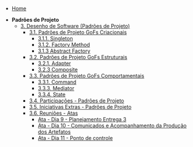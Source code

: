 - [Home](/)
<!-- - [Projetos](/Projeto/Projeto.md) -->

- **Padrões de Projeto**
  - [3. Desenho de Software (Padrões de Projeto)](/PadroesDeProjeto/3.PadroesDeProjeto.md)
    - [3.1. Padrões de Projeto GoFs Criacionais](/PadroesDeProjeto/3.1.GoFsCriacionais.md)
      - [3.1.1. Singleton](/PadroesDeProjeto/3.1.1GoFsCriacionais-Singleton.md)
      - [3.1.2. Factory Method](/PadroesDeProjeto/3.1.2.FactoryMethod.md)
      - [3.1.3 Abstract Factory](/PadroesDeProjeto/3.1.3.Abstract-factory.md)
    - [3.2. Padrões de Projeto GoFs Estruturais](/PadroesDeProjeto/3.2.GoFsEstruturais.md)
      - [3.2.1. Adapter](/PadroesDeProjeto/3.2.1.GoFsEstruturais-Adapter.md)
      - [3.2.3 Composite](/PadroesDeProjeto/3.2.3.Composite.md)
    - [3.3. Padrões de Projeto GoFs Comportamentais](/PadroesDeProjeto/3.3.GoFsComportamentais.md)
      - [3.3.1. Command](/PadroesDeProjeto/3.3.1.GoFsComportamentais-Command)
      - [3.3.3. Mediator](/PadroesDeProjeto/3.3.3.Mediator.md)
      - [3.3.4. State](/PadroesDeProjeto/3.3.4GoFsComportamentais-State.md)
    - [3.4. Participações - Padrões de Projeto](/PadroesDeProjeto/3.4.ParticipacoesPadroes.md)
    - [3.5. Iniciativas Extras - Padrões de Projeto](/PadroesDeProjeto/3.5.IniciativasExtras.md)
    - [3.6. Reuniões - Atas](/PadroesDeProjeto/Atas/ReunioesEAtas.md)
      - [Ata - Dia 9 - Planejamento Entrega 3](/PadroesDeProjeto/Atas/Ata20052025.md)
      - [Ata - Dia 10 - Comunicados e Acompanhamento da Produção dos Artefatos](/PadroesDeProjeto/Atas/Ata27052025.md)
      - [Ata - Dia 11 - Ponto de controle](/PadroesDeProjeto/Atas/Ata31052025.md)

